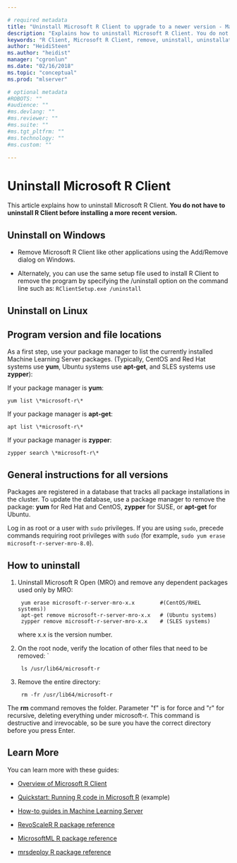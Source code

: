 ```yaml
---

# required metadata
title: "Uninstall Microsoft R Client to upgrade to a newer version - Machine Learning Server "
description: "Explains how to uninstall Microsoft R Client. You do not have to uninstall R Client before installing a more recent version."
keywords: "R Client, Microsoft R Client, remove, uninstall, uninstallation"
author: "HeidiSteen"
ms.author: "heidist"
manager: "cgronlun"
ms.date: "02/16/2018"
ms.topic: "conceptual"
ms.prod: "mlserver"

# optional metadata
#ROBOTS: ""
#audience: ""
#ms.devlang: ""
#ms.reviewer: ""
#ms.suite: ""
#ms.tgt_pltfrm: ""
#ms.technology: ""
#ms.custom: ""

---
```


# Uninstall Microsoft R Client 

This article explains how to uninstall Microsoft R Client. **You do not have to uninstall R Client before installing a more recent version.**

## Uninstall on Windows

+ Remove Microsoft R Client like other applications using the Add/Remove dialog on Windows.

+ Alternately, you can use the same setup file used to install R Client to remove the program by specifying the /uninstall option on the command line such as:
  ```RClientSetup.exe /uninstall```


## Uninstall on Linux

## Program version and file locations

As a first step, use your package manager to list the currently installed Machine Learning Server packages. (Typically, CentOS and Red Hat systems use **yum**, Ubuntu systems use **apt-get**, and SLES systems use **zypper**):

If your package manager is **yum**:

	yum list \*microsoft-r\*

If your package manager is **apt-get**:

	apt list \*microsoft-r\*

If your package manager is **zypper**:

	zypper search \*microsoft-r\*

## General instructions for all versions

Packages are registered in a database that tracks all package installations in the cluster. To update the database, use a package manager to remove the package: **yum** for Red Hat and CentOS, **zypper** for SUSE, or **apt-get** for Ubuntu.

Log in as root or a user with `sudo` privileges. If you are using `sudo`, precede commands requiring root privileges with `sudo` (for example, `sudo yum erase microsoft-r-server-mro-8.0`).

## How to uninstall

1. Uninstall Microsoft R Open (MRO) and remove any dependent packages used only by MRO:

        yum erase microsoft-r-server-mro-x.x 		#(CentOS/RHEL systems))
		apt-get remove microsoft-r-server-mro-x.x	# (Ubuntu systems)
		zypper remove microsoft-r-server-mro-x.x	# (SLES systems)

   where x.x is the version number.

2. On the root node, verify the location of other files that need to be removed: `

        ls /usr/lib64/microsoft-r

3. Remove the entire directory:

        rm -fr /usr/lib64/microsoft-r

The **rm** command removes the folder. Parameter "f" is for force and "r" for recursive, deleting everything under microsoft-r. This command is destructive and irrevocable, so be sure you have the correct directory before you press Enter.


## Learn More

You can learn more with these guides:

+ [Overview of Microsoft R Client](../r-client-get-started.md) 

+ [Quickstart: Running R code in Microsoft R](../r/quickstart-run-r-code.md) (example)

+ [How-to guides in Machine Learning Server](../r/how-to-introduction.md)

+ [RevoScaleR R package reference](../r/tutorial-introduction.md)

+ [MicrosoftML R package reference](../r-reference/microsoftml/microsoftml-package.md)

+ [mrsdeploy R package reference](../r-reference/mrsdeploy/mrsdeploy-package.md)